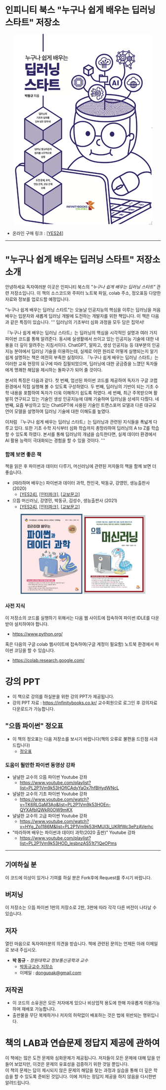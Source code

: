 # 인피니티 북스 "누구나 쉽게 배우는 딥러닝 스타트" 저장소
<p align="center">
  <img src="./DLstart_book_cover.png" width=450px>
</p>

* 온라인 구매 링크 : [[YES24]](http://www.yes24.com/Product/Goods/89140722)

***
# "누구나 쉽게 배우는 딥러닝 스타트" 저장소 소개

안녕하세요 독자여러분 이곳은 인피니티 북스의 *"누구나 쉽게 배우는 딥러닝 스타트"* 관련 저장소입니다.
이 책의 소스코드와 주피터 노트북 파일, colab 주소, 정오표등 다양한 자료와 정보를 업로드할 예정입니다.

"누구나 쉽게 배우는 딥러닝 스타트"는 오늘날 인공지능의 핵심을 이루는 딥러닝을 처음 배우는 입문자와 새롭게 딥러닝 개발에 도전하는 개발자를 위한 책입니다.
이 책은 다음과 같은 특징이 있습니다.
'''
딥러닝의 기초부터 심화 과정을 모두 담은 집약서!

『누구나 쉽게 배우는 딥러닝 스타트』는 딥러닝의 핵심을 시각적인 설명과 여러 가지 파이썬 코드를 통해 알려준다. 동시에 실생활에서 쓰이고 있는 인공지능 기술에 대한 내용을 더 깊이 알려주는 지침서이다. ChatGPT, 알파고, 생성 인공지능 등 대부분의 인공지능 분야에서 딥러닝 기술을 이용하는데, 실제로 어떤 원리로 어떻게 실행되는지 알기 쉽게 설명하는 책은 여전히 부족한 실정이다. 『누구나 쉽게 배우는 딥러닝 스타트』는 이러한 교육 현장의 요구에 따라 집필되었으며, 딥러닝에 대한 궁금증을 느꼈던 독자들에게 명쾌한 해답을 제시하는 돌파구가 되어 줄 것이다.

본서의 특징은 다음과 같다. 첫 번째, 엄선된 파이썬 코드를 제공하여 독자가 구글 코랩 환경에서 직접 실행해 볼 수 있도록 구성하였다. 두 번째, 딥러닝의 기반이 되는 기초 수학 내용을 포함하여 독자가 더욱 이해하기 쉽도록 하였다. 세 번째, 최근 주목받으며 활발히 연구되고 있는 기술인 생성 인공지능에 대해 기술하며 딥러닝을 상세히 다뤘다. 네 번째, 요즘 부상하고 있는 ChatGPT에 사용된 기술인 트랜스포머 모델과 다른 대규모 언어 모델을 설명하여 딥러닝 기술에 대한 이해도를 높였다.

이처럼 『누구나 쉽게 배우는 딥러닝 스타트』는 딥러닝과 관련된 지식들을 폭넓게 다루고 있다. 또한 기초 수학 지식부터 심화 학습까지 총망라하여 딥러닝의 A to Z를 학습할 수 있도록 하였다. 본서를 통해 딥러닝의 개념을 습득한다면, 실제 데이터 환경에서 AI 활용 능력이 극대화되는 경험을 할 수 있을 것이다.
'''

### 함께 보면 좋은 책
책을 읽은 후 파이썬과 데이터 다루기, 머신러닝에 관련된 저자들의 책을 함께 보면 더 좋습니다. 

* (따라하며 배우는) 파이썬과 데이터 과학, 천인국, 박동규, 강영민, 생능출판사 (2020)
  * [[YES24]](http://www.yes24.com/Product/Goods/96555988), [[인터파크]](http://book.interpark.com/product/BookDisplay.do?_method=detail&sc.shopNo=0000400000&sc.prdNo=345271510&sc.saNo=003002001&bid1=search&bid2=product&bid3=title&bid4=001), [[교보문고]](http://www.kyobobook.co.kr/product/detailViewKor.laf?ejkGb=KOR&mallGb=KOR&barcode=9788970504773&orderClick=LEa&Kc=) 
* 으뜸 머신러닝, 강영민, 박동규, 김성수, 생능출판사 (2021)
  * [[YES24]](http://www.yes24.com/Product/Goods/102577953), [[인터파크]](http://book.interpark.com/product/BookDisplay.do?_method=detail&sc.shopNo=0000400000&sc.prdNo=352099030&sc.saNo=003002001&bid1=search&bid2=product&bid3=title&bid4=001), [[교보문고]](http://www.kyobobook.co.kr/product/detailViewKor.laf?ejkGb=KOR&mallGb=KOR&barcode=9788970504919&orderClick=LEa&Kc=)
<p align="center">
  <img src="https://github.com/dongupak/Prime-Python/blob/master/github-image/Py_Data_Sci_book.jpeg" width=200px>
  <img src="https://github.com/dongupak/Prime-Python/blob/master/github-image/Prime_ML.jpg" width=200px>
</p>

### 사전 지식

이 저장소의 코드를 실행하기 위해서는 다음 웹 사이트에 접속하여 파이썬 IDLE를 다운받아 설치하여야 합니다.
   * https://www.python.org/

혹은 다음의 구글 colab 웹사이트에 접속하여(구글 계정이 필요함) 노트북 환경에서 파이썬 코딩을 할 수 있습니다.
   * https://colab.research.google.com/

# 강의 PPT
* 이 책으로 강의를 하실분을 위한 강의 PPT가 제공됩니다.
* 강의 PPT 자료 : https://infinitybooks.co.kr/ 교수회원으로 로그인 후 강의자료 다운로드가 가능합니다.

## "으뜸 파이썬" 정오표
* 이 책의 정오표는 다음 저장소를 보시기 바랍니다(책의 오류로 불편을 드린점 사과드립니다)
  * [정오표](https://github.com/dongupak/DLstart/errata.md)

### 도움이 될만한 파이썬 동영상 강좌
* 널널한 교수의 으뜸 파이썬 Youtube 강좌
  * https://www.youtube.com/playlist?list=PL2P1Vm9k53HOflCAdyYaOx7hfBHydWNcL
* 널널한 교수의 기초 파이썬 Youtube 강좌
  * https://www.youtube.com/watch?v=TK6RLGaM3Ao&list=PL2P1Vm9k53HOEn-QYXAfblQWkR0OW9mKX
* 널널한 교수의 고급 파이썬 Youtube 강좌
  * https://www.youtube.com/watch?v=HYg_Zp1186M&list=PL2P1Vm9k53HMUI3i_UKRfWc3ePzAVerhc
* "따라하며 배우는 파이썬과 데이터 과학(2020 출판)" Youtube 강좌
  * https://www.youtube.com/playlist?list=PL2P1Vm9k53HOD_lesbnzAS51t71QeOPms

***
## 기여하실 분

이 코드에 이상이 있거나 기여를 하실 분은 Fork후에 Request를 주시기 바랍니다.

## 버저닝

이 저장소는 으뜸 파이썬 1판의 저장소로 2판, 3판에 따라 각각 다른 버전이 나타날 수 있습니다.

## 저자
열린 마음으로 독자여러분의 의견을 받습니다. 책에 관련된 문의는 언제든 아래 이메일로 보내 주십시오.
* **박 동규** - *창원대학교 정보통신공학과 교수* 
  * [박동규교수 저장소](https://github.com/dongupak)
  * 이메일 : dongupak@gmail.com

## 저작권
* 이 코드의 소유권은 모든 저자에게 있으나 비상업적 용도에 한해 자유롭게 이용가능하며 재배포 가능합니다.
* 출판물을 무단 복제하거나 저자의 허락없이 배포하는 것은 법에 위반되는 행위입니다.

# 책의 LAB과 연습문제 정답지 제공에 관하여
이 책에는 많은 도전 문제와 심화문제가 제공됩니다. 저자들이 모든 문제에 대해 답을 만들어 보았지만, 이것은 문제의 유효성을 검증하기 위한 것일 뿐입니다.  
이 책의 문제는 답이 제시되지 않은 문제의 해답을 찾는 과정과 실습을 통해 더 깊은 학습을 할 수 있도록 준비된 것입니다.
이에 저자는 정답지 제공을 하지 않음을 다시한번 알려드립니다.

